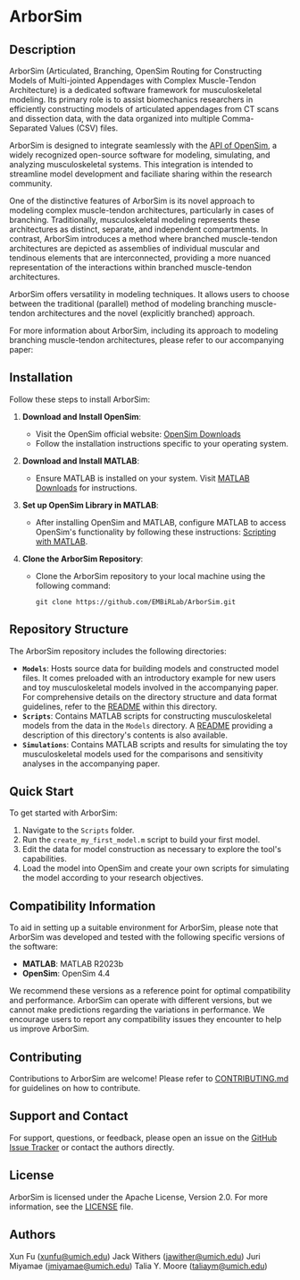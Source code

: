 # ArborSim

## Description
ArborSim (Articulated, Branching, OpenSim Routing for Constructing Models of Multi-jointed Appendages with Complex Muscle-Tendon Architecture) is a dedicated software framework for musculoskeletal modeling. Its primary role is to assist biomechanics researchers in efficiently constructing models of articulated appendages from CT scans and dissection data, with the data organized into multiple Comma-Separated Values (CSV) files.

ArborSim is designed to integrate seamlessly with the [API of OpenSim](https://github.com/opensim-org/opensim-core), a widely recognized open-source software for modeling, simulating, and analyzing musculoskeletal systems. This integration is intended to streamline model development and faciliate sharing within the research community.

One of the distinctive features of ArborSim is its novel approach to modeling complex muscle-tendon architectures, particularly in cases of branching. Traditionally, musculoskeletal modeling represents these architectures as distinct, separate, and independent compartments. In contrast, ArborSim introduces a method where branched muscle-tendon architectures are depicted as assemblies of individual muscular and tendinous elements that are interconnected, providing a more nuanced representation of the interactions within branched muscle-tendon architectures.

ArborSim offers versatility in modeling techniques. It allows users to choose between the traditional (parallel) method of modeling branching muscle-tendon architectures and the novel (explicitly branched) approach.

For more information about ArborSim, including its approach to modeling branching muscle-tendon architectures, please refer to our accompanying paper: 

## Installation
Follow these steps to install ArborSim:

1. **Download and Install OpenSim**:
   - Visit the OpenSim official website: [OpenSim Downloads](https://opensim.stanford.edu/)
   - Follow the installation instructions specific to your operating system.

2. **Download and Install MATLAB**:
   - Ensure MATLAB is installed on your system. Visit [MATLAB Downloads](https://www.mathworks.com/downloads/) for instructions.

3. **Set up OpenSim Library in MATLAB**:
   - After installing OpenSim and MATLAB, configure MATLAB to access OpenSim's functionality by following these instructions: [Scripting with MATLAB](https://simtk-confluence.stanford.edu:8443/display/OpenSim/Scripting+with+Matlab).

4. **Clone the ArborSim Repository**:
   - Clone the ArborSim repository to your local machine using the following command:
     ```
     git clone https://github.com/EMBiRLab/ArborSim.git
     ```

## Repository Structure
The ArborSim repository includes the following directories:

- **`Models`**: Hosts source data for building models and constructed model files. It comes preloaded with an introductory example for new users and toy musculoskeletal models involved in the accompanying paper. For comprehensive details on the directory structure and data format guidelines, refer to the [README](./Models/README.md) within this directory.
- **`Scripts`**: Contains MATLAB scripts for constructing musculoskeletal models from the data in the `Models` directory. A [README](./Scripts/README.md) providing a description of this directory's contents is also available.
- **`Simulations`**: Contains MATLAB scripts and results for simulating the toy musculoskeletal models used for the comparisons and sensitivity analyses in the accompanying paper.

## Quick Start
To get started with ArborSim:

1. Navigate to the `Scripts` folder.
2. Run the `create_my_first_model.m` script to build your first model.
3. Edit the data for model construction as necessary to explore the tool's capabilities.
4. Load the model into OpenSim and create your own scripts for simulating the model according to your research objectives.

## Compatibility Information
To aid in setting up a suitable environment for ArborSim, please note that ArborSim was developed and tested with the following specific versions of the software:

- **MATLAB**: MATLAB R2023b
- **OpenSim**: OpenSim 4.4

We recommend these versions as a reference point for optimal compatibility and performance. ArborSim can operate with different versions, but we cannot make predictions regarding the variations in performance. We encourage users to report any compatibility issues they encounter to help us improve ArborSim.

## Contributing
Contributions to ArborSim are welcome! Please refer to [CONTRIBUTING.md](./CONTRIBUTING.md) for guidelines on how to contribute.

## Support and Contact
For support, questions, or feedback, please open an issue on the [GitHub Issue Tracker](https://github.com/xunfu/ArborSim/issues) or contact the authors directly.

## License
ArborSim is licensed under the Apache License, Version 2.0. For more information, see the [LICENSE](./LICENSE) file.

## Authors
Xun Fu (xunfu@umich.edu)
Jack Withers (jawither@umich.edu)
Juri Miyamae (jmiyamae@umich.edu)
Talia Y. Moore (taliaym@umich.edu)
